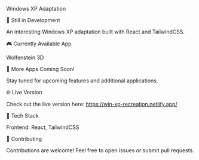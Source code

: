Windows XP Adaptation

🚧 Still in Development

An interesting Windows XP adaptation built with React and TailwindCSS.

🎮 Currently Available App

Wolfenstein 3D

🚀 More Apps Coming Soon!

Stay tuned for upcoming features and additional applications.

🌐 Live Version

Check out the live version here: https://win-xp-recreation.netlify.app/

📌 Tech Stack

Frontend: React, TailwindCSS

📢 Contributing

Contributions are welcome! Feel free to open issues or submit pull requests.



